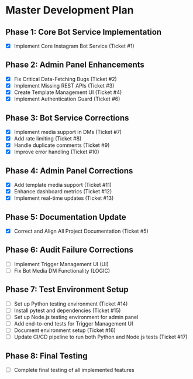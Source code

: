 # Master Development Plan

## Phase 1: Core Bot Service Implementation
- [x] Implement Core Instagram Bot Service (Ticket #1)

## Phase 2: Admin Panel Enhancements
- [x] Fix Critical Data-Fetching Bugs (Ticket #2)
- [x] Implement Missing REST APIs (Ticket #3)
- [x] Create Template Management UI (Ticket #4)
- [x] Implement Authentication Guard (Ticket #6)

## Phase 3: Bot Service Corrections
- [x] Implement media support in DMs (Ticket #7)
- [x] Add rate limiting (Ticket #8)
- [x] Handle duplicate comments (Ticket #9)
- [x] Improve error handling (Ticket #10)

## Phase 4: Admin Panel Corrections
- [x] Add template media support (Ticket #11)
- [x] Enhance dashboard metrics (Ticket #12)
- [x] Implement real-time updates (Ticket #13)

## Phase 5: Documentation Update
- [x] Correct and Align All Project Documentation (Ticket #5)

## Phase 6: Audit Failure Corrections
- [ ] Implement Trigger Management UI (UI)
- [ ] Fix Bot Media DM Functionality (LOGIC)

## Phase 7: Test Environment Setup
- [ ] Set up Python testing environment (Ticket #14)
- [ ] Install pytest and dependencies (Ticket #15)
- [ ] Set up Node.js testing environment for admin panel
- [ ] Add end-to-end tests for Trigger Management UI
- [ ] Document environment setup (Ticket #16)
- [ ] Update CI/CD pipeline to run both Python and Node.js tests (Ticket #17)

## Phase 8: Final Testing
- [ ] Complete final testing of all implemented features